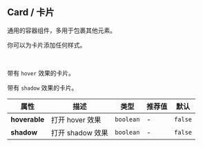 ## Card / 卡片

通用的容器组件，多用于包裹其他元素。

<ex-code name="ex-card-normal"/>

你可以为卡片添加任何样式。

</ex-code>

<br/>

<ex-code name="ex-card-hoverable">

带有 `hover` 效果的卡片。

</ex-code>

<ex-code name="ex-card-shadow">

带有 `shadow` 效果的卡片。

</ex-code>

<ex-footer edit-link="https://github.com/zeit-ui/vue/edit/master/docs/en-us/components/card.md">

| 属性          | 描述             | 类型      | 推荐值 | 默认    |
| ------------- | ---------------- | --------- | ------ | ------- |
| **hoverable** | 打开 hover 效果  | `boolean` | -      | `false` |
| **shadow**    | 打开 shadow 效果 | `boolean` | -      | `false` |

</ex-footer>
